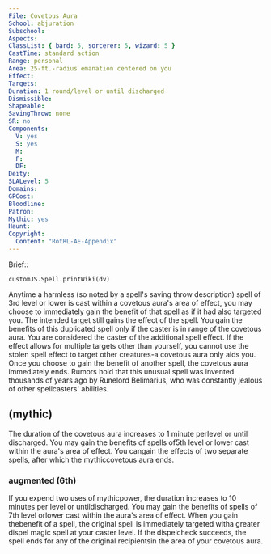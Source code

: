```yaml
---
File: Covetous Aura
School: abjuration
Subschool: 
Aspects: 
ClassList: { bard: 5, sorcerer: 5, wizard: 5 }
CastTime: standard action
Range: personal
Area: 25-ft.-radius emanation centered on you
Effect: 
Targets: 
Duration: 1 round/level or until discharged
Dismissible: 
Shapeable: 
SavingThrow: none
SR: no
Components:
  V: yes
  S: yes
  M: 
  F: 
  DF: 
Deity: 
SLALevel: 5
Domains: 
GPCost: 
Bloodline: 
Patron: 
Mythic: yes
Haunt: 
Copyright:
  Content: "RotRL-AE-Appendix"
---
```

Brief:: 

```dataviewjs
customJS.Spell.printWiki(dv)
```

Anytime a harmless (so noted by a spell's saving throw description) spell of 3rd level or lower is cast within a covetous aura's area of effect, you may choose to immediately gain the benefit of that spell as if it had also targeted you. The intended target still gains the effect of the spell. You gain the benefits of this duplicated spell only if the caster is in range of the covetous aura. You are considered the caster of the additional spell effect. If the effect allows for multiple targets other than yourself, you cannot use the stolen spell effect to target other creatures-a covetous aura only aids you. Once you choose to gain the benefit of another spell, the covetous aura immediately ends. Rumors hold that this unusual spell was invented thousands of years ago by Runelord Belimarius, who was constantly jealous of other spellcasters' abilities.


## (mythic)

The duration of the covetous aura increases to 1 minute perlevel or until discharged. You may gain the benefits of spells of5th level or lower cast within the aura's area of effect. You cangain the effects of two separate spells, after which the mythiccovetous aura ends.


### augmented (6th)

If you expend two uses of mythicpower, the duration increases to 10 minutes per level or untildischarged. You may gain the benefits of spells of 7th level orlower cast within the aura's area of effect. When you gain thebenefit of a spell, the original spell is immediately targeted witha greater dispel magic spell at your caster level. If the dispelcheck succeeds, the spell ends for any of the original recipientsin the area of your covetous aura.
